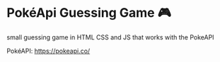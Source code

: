 # PokéApi Guessing Game 🎮

small guessing game in HTML CSS and JS that works with the PokeAPI


PokéAPI: https://pokeapi.co/
